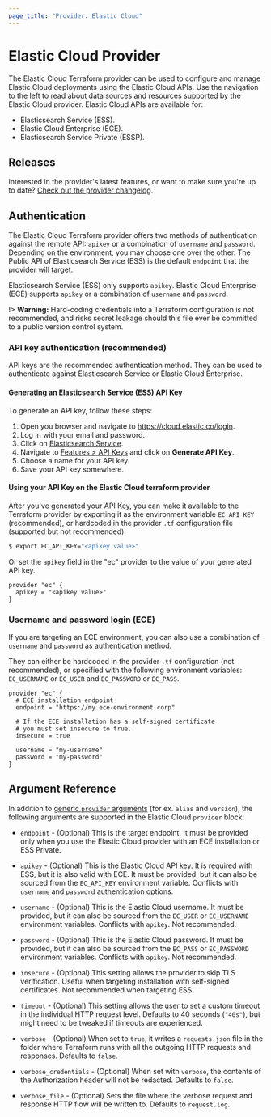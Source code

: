 ```yaml
---
page_title: "Provider: Elastic Cloud"
---
```


# Elastic Cloud Provider

The Elastic Cloud Terraform provider can be used to configure and manage Elastic Cloud deployments using the Elastic Cloud
APIs. Use the navigation to the left to read about data sources and resources supported by the Elastic Cloud provider. Elastic Cloud APIs are available for:

* Elasticsearch Service (ESS).
* Elastic Cloud Enterprise (ECE).
* Elasticsearch Service Private (ESSP).

## Releases

Interested in the provider's latest features, or want to make sure you're up to date? [Check out the provider changelog](https://github.com/elastic/terraform-provider-ec/blob/master/CHANGELOG.md).

## Authentication

The Elastic Cloud Terraform provider offers two methods of authentication against the remote API: `apikey` or a combination of `username` and `password`. Depending on the environment, you may choose one over the other. The Public API of Elasticsearch Service (ESS) is the default `endpoint` that the provider will target.

Elasticsearch Service (ESS) only supports `apikey`. Elastic Cloud Enterprise (ECE) supports `apikey` or a combination of `username` and `password`.

!> **Warning:** Hard-coding credentials into a Terraform configuration is not recommended, and risks secret leakage should this file ever be committed to a public version control system.

### API key authentication (recommended)

API keys are the recommended authentication method. They can be used to authenticate against Elasticsearch Service or Elastic Cloud Enterprise.

#### Generating an Elasticsearch Service (ESS) API Key

To generate an API key, follow these steps:

  1. Open you browser and navigate to <https://cloud.elastic.co/login>.
  2. Log in with your email and password.
  3. Click on [Elasticsearch Service](https://cloud.elastic.co/deployments).
  4. Navigate to [Features > API Keys](https://cloud.elastic.co/deployment-features/keys) and click on **Generate API Key**.
  5. Choose a name for your API key.
  6. Save your API key somewhere.

#### Using your API Key on the Elastic Cloud terraform provider

After you've generated your API Key, you can make it available to the Terraform provider by exporting it as the environment variable `EC_API_KEY` (recommended), or hardcoded in the provider `.tf` configuration file (supported but not recommended).

```sh
$ export EC_API_KEY="<apikey value>"
```

Or set the `apikey` field in the "ec" provider to the value of your generated API key.

```hcl
provider "ec" {
  apikey = "<apikey value>"
}
```

### Username and password login (ECE)

If you are targeting an ECE environment, you can also use a combination of `username` and `password` as authentication method. 

They can either be hardcoded in the provider `.tf` configuration (not recommended), or specified with the following environment variables: `EC_USERNAME` or `EC_USER` and `EC_PASSWORD` or `EC_PASS`.

```hcl
provider "ec" {
  # ECE installation endpoint
  endpoint = "https://my.ece-environment.corp"

  # If the ECE installation has a self-signed certificate
  # you must set insecure to true.
  insecure = true

  username = "my-username"
  password = "my-password"
}
```

## Argument Reference

In addition to [generic `provider` arguments](https://www.terraform.io/docs/configuration/providers.html)
(for ex. `alias` and `version`), the following arguments are supported in the Elastic Cloud `provider` block:

* `endpoint` - (Optional) This is the target endpoint. It must be provided only when
   you use the Elastic Cloud provider with an ECE installation or ESS Private.

* `apikey` - (Optional) This is the Elastic Cloud API key. It is required with ESS, but it is also valid with ECE. It must be
  provided, but it can also be sourced from the `EC_API_KEY` environment variable.
  Conflicts with `username` and `password` authentication options.

* `username` - (Optional) This is the Elastic Cloud username. It must be provided, but it can also
  be sourced from the `EC_USER` or `EC_USERNAME` environment variables. Conflicts with
  `apikey`. Not recommended.

* `password` - (Optional) This is the Elastic Cloud password. It must be provided, but it can also
  be sourced from the `EC_PASS` or `EC_PASSWORD` environment variables. Conflicts with 
  `apikey`. Not recommended.

* `insecure` - (Optional) This setting allows the provider to skip TLS verification.
  Useful when targeting installation with self-signed certificates. Not recommended when
  targeting ESS.

* `timeout` - (Optional) This setting allows the user to set a custom timeout in the
  individual HTTP request level. Defaults to 40 seconds (`"40s"`), but might need to be tweaked if timeouts
  are experienced.

* `verbose` - (Optional) When set to `true`, it writes a `requests.json` file in the folder
  where Terraform runs with all the outgoing HTTP requests and responses. Defaults to `false`.

* `verbose_credentials` - (Optional) When set with `verbose`, the contents of the Authorization
header will not be redacted. Defaults to `false`.

* `verbose_file` - (Optional) Sets the file where the verbose request and response HTTP flow will
be written to. Defaults to `request.log`.
